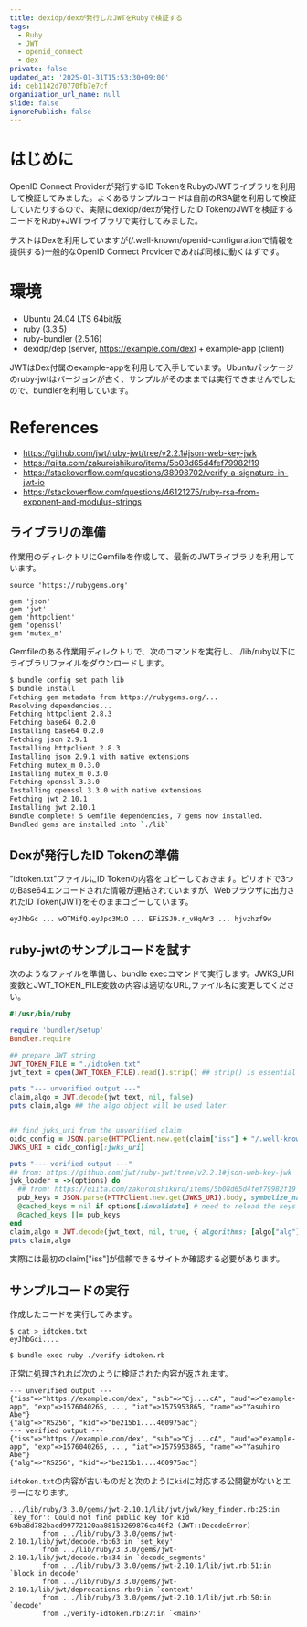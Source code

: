 ```yaml
---
title: dexidp/dexが発行したJWTをRubyで検証する
tags:
  - Ruby
  - JWT
  - openid_connect
  - dex
private: false
updated_at: '2025-01-31T15:53:30+09:00'
id: ceb1142d70770fb7e7cf
organization_url_name: null
slide: false
ignorePublish: false
---
```

# はじめに

OpenID Connect Providerが発行するID TokenをRubyのJWTライブラリを利用して検証してみました。よくあるサンプルコードは自前のRSA鍵を利用して検証していたりするので、実際にdexidp/dexが発行したID TokenのJWTを検証するコードをRuby+JWTライブラリで実行してみました。

テストはDexを利用していますが(/.well-known/openid-configurationで情報を提供する)一般的なOpenID Connect Providerであれば同様に動くはずです。

# 環境

* Ubuntu 24.04 LTS 64bit版
* ruby (3.3.5)
* ruby-bundler (2.5.16)
* dexidp/dep (server, https://example.com/dex) + example-app (client)

JWTはDex付属のexample-appを利用して入手しています。Ubuntuパッケージのruby-jwtはバージョンが古く、サンプルがそのままでは実行できませんでしたので、bundlerを利用しています。

# References

* https://github.com/jwt/ruby-jwt/tree/v2.2.1#json-web-key-jwk
* https://qiita.com/zakuroishikuro/items/5b08d65d4fef79982f19
* https://stackoverflow.com/questions/38998702/verify-a-signature-in-jwt-io
* https://stackoverflow.com/questions/46121275/ruby-rsa-from-exponent-and-modulus-strings

## ライブラリの準備

作業用のディレクトリにGemfileを作成して、最新のJWTライブラリを利用しています。

```ruby:Gemfile
source 'https://rubygems.org'

gem 'json'
gem 'jwt'
gem 'httpclient'
gem 'openssl'
gem 'mutex_m'
```

Gemfileのある作業用ディレクトリで、次のコマンドを実行し、./lib/ruby以下にライブラリファイルをダウンロードします。

```bash
$ bundle config set path lib
$ bundle install
Fetching gem metadata from https://rubygems.org/...
Resolving dependencies...
Fetching httpclient 2.8.3
Fetching base64 0.2.0
Installing base64 0.2.0
Fetching json 2.9.1
Installing httpclient 2.8.3
Installing json 2.9.1 with native extensions
Fetching mutex_m 0.3.0
Installing mutex_m 0.3.0
Fetching openssl 3.3.0
Installing openssl 3.3.0 with native extensions
Fetching jwt 2.10.1
Installing jwt 2.10.1
Bundle complete! 5 Gemfile dependencies, 7 gems now installed.
Bundled gems are installed into `./lib`
```

## Dexが発行したID Tokenの準備

"idtoken.txt"ファイルにID Tokenの内容をコピーしておきます。ピリオドで3つのBase64エンコードされた情報が連結されていますが、Webブラウザに出力されたID Token(JWT)をそのままコピーしています。

```json:idtoken.txt
eyJhbGc ... wOTMifQ.eyJpc3MiO ... EFiZSJ9.r_vHqAr3 ... hjvzhzf9w
```

## ruby-jwtのサンプルコードを試す

次のようなファイルを準備し、bundle execコマンドで実行します。JWKS_URI変数とJWT_TOKEN_FILE変数の内容は適切なURL,ファイル名に変更してください。

```ruby:verify-idtoken.rb
#!/usr/bin/ruby

require 'bundler/setup'
Bundler.require

## prepare JWT string
JWT_TOKEN_FILE = "./idtoken.txt"
jwt_text = open(JWT_TOKEN_FILE).read().strip() ## strip() is essential to avoid future verification error.

puts "--- unverified output ---"
claim,algo = JWT.decode(jwt_text, nil, false)
puts claim,algo ## the algo object will be used later.


## find jwks_uri from the unverified claim
oidc_config = JSON.parse(HTTPClient.new.get(claim["iss"] + "/.well-known/openid-configuration").body, symbolize_names: true)
JWKS_URI = oidc_config[:jwks_uri]

puts "--- verified output ---"
## from: https://github.com/jwt/ruby-jwt/tree/v2.2.1#json-web-key-jwk
jwk_loader = ->(options) do
  ## from: https://qiita.com/zakuroishikuro/items/5b08d65d4fef79982f19
  pub_keys = JSON.parse(HTTPClient.new.get(JWKS_URI).body, symbolize_names: true)
  @cached_keys = nil if options[:invalidate] # need to reload the keys
  @cached_keys ||= pub_keys
end
claim,algo = JWT.decode(jwt_text, nil, true, { algorithms: [algo["alg"]], jwks: jwk_loader }) ## algo["alg"] == "RS256"
puts claim,algo
```
実際には最初のclaim["iss"]が信頼できるサイトか確認する必要があります。

## サンプルコードの実行

作成したコードを実行してみます。

```bash:idtoken.txtにID Tokenの内容を保存する
$ cat > idtoken.txt
eyJhbGci....

$ bundle exec ruby ./verify-idtoken.rb
```

正常に処理されれば次のように検証された内容が返されます。

```text:実行結果(正常系)
--- unverified output ---
{"iss"=>"https://example.com/dex", "sub"=>"Cj....cA", "aud"=>"example-app", "exp"=>1576040265, ..., "iat"=>1575953865, "name"=>"Yasuhiro Abe"}
{"alg"=>"RS256", "kid"=>"be215b1....460975ac"}
--- verified output ---
{"iss"=>"https://example.com/dex", "sub"=>"Cj....cA", "aud"=>"example-app", "exp"=>1576040265, ..., "iat"=>1575953865, "name"=>"Yasuhiro Abe"}
{"alg"=>"RS256", "kid"=>"be215b1....460975ac"}
```

``idtoken.txt``の内容が古いものだと次のように``kid``に対応する公開鍵がないとエラーになります。

```text:古いtokenの検証結果(異常系)
.../lib/ruby/3.3.0/gems/jwt-2.10.1/lib/jwt/jwk/key_finder.rb:25:in `key_for': Could not find public key for kid 69ba8d782bacd99772120aa88153269876ca40f2 (JWT::DecodeError)
        from .../lib/ruby/3.3.0/gems/jwt-2.10.1/lib/jwt/decode.rb:63:in `set_key'
        from .../lib/ruby/3.3.0/gems/jwt-2.10.1/lib/jwt/decode.rb:34:in `decode_segments'
        from .../lib/ruby/3.3.0/gems/jwt-2.10.1/lib/jwt.rb:51:in `block in decode'
        from .../lib/ruby/3.3.0/gems/jwt-2.10.1/lib/jwt/deprecations.rb:9:in `context'
        from .../lib/ruby/3.3.0/gems/jwt-2.10.1/lib/jwt.rb:50:in `decode'
        from ./verify-idtoken.rb:27:in `<main>'
```


